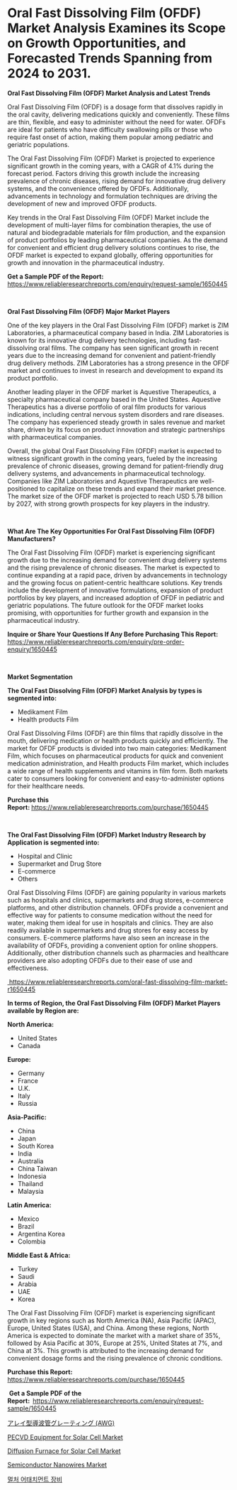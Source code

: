 <p><h1>Oral Fast Dissolving Film (OFDF) Market Analysis Examines its Scope on Growth Opportunities, and Forecasted Trends Spanning from 2024 to 2031.</h1></p><p><strong>Oral Fast Dissolving Film (OFDF) Market Analysis and Latest Trends</strong></p>
<p><p>Oral Fast Dissolving Film (OFDF) is a dosage form that dissolves rapidly in the oral cavity, delivering medications quickly and conveniently. These films are thin, flexible, and easy to administer without the need for water. OFDFs are ideal for patients who have difficulty swallowing pills or those who require fast onset of action, making them popular among pediatric and geriatric populations.</p><p>The Oral Fast Dissolving Film (OFDF) Market is projected to experience significant growth in the coming years, with a CAGR of 4.1% during the forecast period. Factors driving this growth include the increasing prevalence of chronic diseases, rising demand for innovative drug delivery systems, and the convenience offered by OFDFs. Additionally, advancements in technology and formulation techniques are driving the development of new and improved OFDF products.</p><p>Key trends in the Oral Fast Dissolving Film (OFDF) Market include the development of multi-layer films for combination therapies, the use of natural and biodegradable materials for film production, and the expansion of product portfolios by leading pharmaceutical companies. As the demand for convenient and efficient drug delivery solutions continues to rise, the OFDF market is expected to expand globally, offering opportunities for growth and innovation in the pharmaceutical industry.</p></p>
<p><strong>Get a Sample PDF of the Report:&nbsp;</strong> <a href="https://www.reliableresearchreports.com/enquiry/request-sample/1650445">https://www.reliableresearchreports.com/enquiry/request-sample/1650445</a></p>
<p>&nbsp;</p>
<p><strong>Oral Fast Dissolving Film (OFDF) Major Market Players</strong></p>
<p><p>One of the key players in the Oral Fast Dissolving Film (OFDF) market is ZIM Laboratories, a pharmaceutical company based in India. ZIM Laboratories is known for its innovative drug delivery technologies, including fast-dissolving oral films. The company has seen significant growth in recent years due to the increasing demand for convenient and patient-friendly drug delivery methods. ZIM Laboratories has a strong presence in the OFDF market and continues to invest in research and development to expand its product portfolio.</p><p>Another leading player in the OFDF market is Aquestive Therapeutics, a specialty pharmaceutical company based in the United States. Aquestive Therapeutics has a diverse portfolio of oral film products for various indications, including central nervous system disorders and rare diseases. The company has experienced steady growth in sales revenue and market share, driven by its focus on product innovation and strategic partnerships with pharmaceutical companies.</p><p>Overall, the global Oral Fast Dissolving Film (OFDF) market is expected to witness significant growth in the coming years, fueled by the increasing prevalence of chronic diseases, growing demand for patient-friendly drug delivery systems, and advancements in pharmaceutical technology. Companies like ZIM Laboratories and Aquestive Therapeutics are well-positioned to capitalize on these trends and expand their market presence. The market size of the OFDF market is projected to reach USD 5.78 billion by 2027, with strong growth prospects for key players in the industry.</p></p>
<p>&nbsp;</p>
<p><strong>What Are The Key Opportunities For Oral Fast Dissolving Film (OFDF) Manufacturers?</strong></p>
<p><p>The Oral Fast Dissolving Film (OFDF) market is experiencing significant growth due to the increasing demand for convenient drug delivery systems and the rising prevalence of chronic diseases. The market is expected to continue expanding at a rapid pace, driven by advancements in technology and the growing focus on patient-centric healthcare solutions. Key trends include the development of innovative formulations, expansion of product portfolios by key players, and increased adoption of OFDF in pediatric and geriatric populations. The future outlook for the OFDF market looks promising, with opportunities for further growth and expansion in the pharmaceutical industry.</p></p>
<p><strong>Inquire or Share Your Questions If Any Before Purchasing This Report:</strong> <a href="https://www.reliableresearchreports.com/enquiry/pre-order-enquiry/1650445">https://www.reliableresearchreports.com/enquiry/pre-order-enquiry/1650445</a></p>
<p>&nbsp;</p>
<p><strong>Market Segmentation</strong></p>
<p><strong>The Oral Fast Dissolving Film (OFDF) Market Analysis by types is segmented into:</strong></p>
<p><ul><li>Medikament Film</li><li>Health products Film</li></ul></p>
<p><p>Oral Fast Dissolving Films (OFDF) are thin films that rapidly dissolve in the mouth, delivering medication or health products quickly and efficiently. The market for OFDF products is divided into two main categories: Medikament Film, which focuses on pharmaceutical products for quick and convenient medication administration, and Health products Film market, which includes a wide range of health supplements and vitamins in film form. Both markets cater to consumers looking for convenient and easy-to-administer options for their healthcare needs.</p></p>
<p><strong>Purchase this Report:&nbsp;</strong><a href="https://www.reliableresearchreports.com/purchase/1650445">https://www.reliableresearchreports.com/purchase/1650445</a></p>
<p>&nbsp;</p>
<p><strong>The Oral Fast Dissolving Film (OFDF) Market Industry Research by Application is segmented into:</strong></p>
<p><ul><li>Hospital and Clinic</li><li>Supermarket and Drug Store</li><li>E-commerce</li><li>Others</li></ul></p>
<p><p>Oral Fast Dissolving Films (OFDF) are gaining popularity in various markets such as hospitals and clinics, supermarkets and drug stores, e-commerce platforms, and other distribution channels. OFDFs provide a convenient and effective way for patients to consume medication without the need for water, making them ideal for use in hospitals and clinics. They are also readily available in supermarkets and drug stores for easy access by consumers. E-commerce platforms have also seen an increase in the availability of OFDFs, providing a convenient option for online shoppers. Additionally, other distribution channels such as pharmacies and healthcare providers are also adopting OFDFs due to their ease of use and effectiveness.</p></p>
<p><a href="https://www.reliableresearchreports.com/oral-fast-dissolving-film-market-r1650445">&nbsp;https://www.reliableresearchreports.com/oral-fast-dissolving-film-market-r1650445</a></p>
<p><strong>In terms of Region, the Oral Fast Dissolving Film (OFDF) Market Players available by Region are:</strong></p>
<p>
    <p> <strong> North America: </strong>
        <ul>
            <li>United States</li>
            <li>Canada</li>
        </ul>
        </p> 
    <p> <strong> Europe: </strong>
        <ul>
            <li>Germany</li>
            <li>France</li>
            <li>U.K.</li>
            <li>Italy</li>
            <li>Russia</li>
        </ul>
        </p> 
    <p> <strong> Asia-Pacific: </strong>
        <ul>
            <li>China</li>
            <li>Japan</li>
            <li>South Korea</li>
            <li>India</li>
            <li>Australia</li>
            <li>China Taiwan</li>
            <li>Indonesia</li>
            <li>Thailand</li>
            <li>Malaysia</li>
        </ul>
        </p> 
    <p> <strong> Latin America: </strong>
        <ul>
            <li>Mexico</li>
            <li>Brazil</li>
            <li>Argentina Korea</li>
            <li>Colombia</li>
        </ul>
        </p> 
    <p> <strong> Middle East & Africa: </strong>
        <ul>
            <li>Turkey</li>
            <li>Saudi</li>
            <li>Arabia</li>
            <li>UAE</li>
            <li>Korea</li>
        </ul>
    </p>
    </p>
<p><p>The Oral Fast Dissolving Film (OFDF) market is experiencing significant growth in key regions such as North America (NA), Asia Pacific (APAC), Europe, United States (USA), and China. Among these regions, North America is expected to dominate the market with a market share of 35%, followed by Asia Pacific at 30%, Europe at 25%, United States at 7%, and China at 3%. This growth is attributed to the increasing demand for convenient dosage forms and the rising prevalence of chronic conditions.</p></p>
<p><strong>Purchase this Report: </strong><a href="https://www.reliableresearchreports.com/purchase/1650445">https://www.reliableresearchreports.com/purchase/1650445</a></p>
<p>&nbsp;<strong>Get a Sample PDF of the Report:&nbsp;&nbsp;</strong><a href="https://www.reliableresearchreports.com/enquiry/request-sample/1650445">https://www.reliableresearchreports.com/enquiry/request-sample/1650445</a></p>
<p><strong></strong></p>
<p><p><a href="https://github.com/DeonBoer2023/Market-Research-Report-List-1/blob/main/948850894224.md">アレイ型導波管グレーティング (AWG)</a></p><p><a href="https://github.com/NikolasKirlin2023/Market-Research-Report-List-1/blob/main/pecvd-equipment-for-solar-cell-market.md">PECVD Equipment for Solar Cell Market</a></p><p><a href="https://github.com/LeilaniWyman2021/Market-Research-Report-List-1/blob/main/diffusion-furnace-for-solar-cell-market.md">Diffusion Furnace for Solar Cell Market</a></p><p><a href="https://issuu.com/reportprime-2/docs/semiconductor-nanowires-market-size-2030.pptx">Semiconductor Nanowires Market</a></p><p><a href="https://github.com/vsoq0zknh59/Market-Research-Report-List-2/blob/main/6612046100048.md">멀처 어태치먼트 장비</a></p></p>